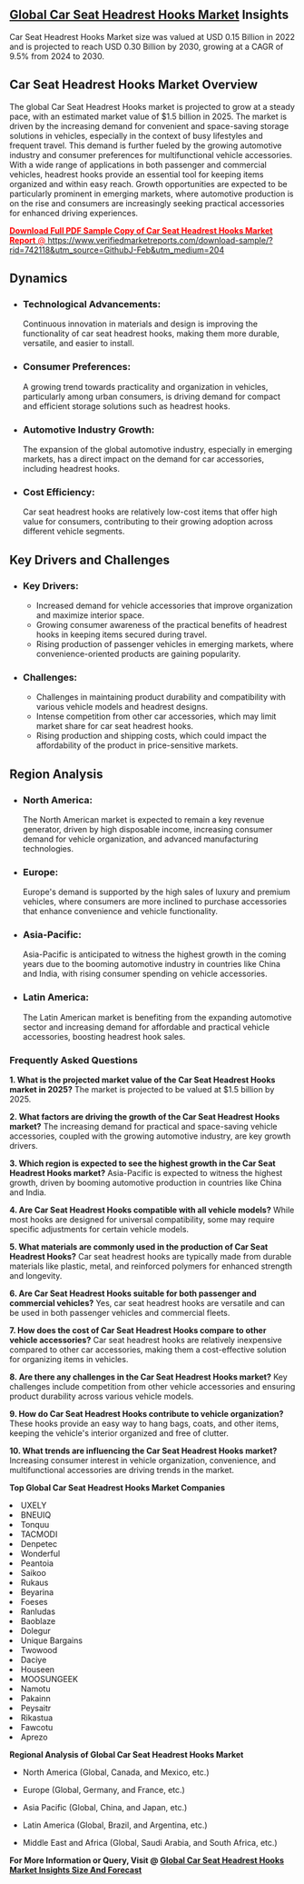<h2><a href="https://www.verifiedmarketreports.com/download-sample/?rid=742118&amp;utm_source=GithubJ&amp;utm_medium=204" target="_blank">Global Car Seat Headrest Hooks Market</a> Insights</h2><p>Car Seat Headrest Hooks Market size was valued at USD 0.15 Billion in 2022 and is projected to reach USD 0.30 Billion by 2030, growing at a CAGR of 9.5% from 2024 to 2030.</p><p> <h2>Car Seat Headrest Hooks Market Overview</h2> <p>The global Car Seat Headrest Hooks market is projected to grow at a steady pace, with an estimated market value of $1.5 billion in 2025. The market is driven by the increasing demand for convenient and space-saving storage solutions in vehicles, especially in the context of busy lifestyles and frequent travel. This demand is further fueled by the growing automotive industry and consumer preferences for multifunctional vehicle accessories. With a wide range of applications in both passenger and commercial vehicles, headrest hooks provide an essential tool for keeping items organized and within easy reach. Growth opportunities are expected to be particularly prominent in emerging markets, where automotive production is on the rise and consumers are increasingly seeking practical accessories for enhanced driving experiences.</p> <p><a href="#"><p><span class=""><span style="color: #ff0000;"><strong>Download Full PDF Sample Copy of Car Seat Headrest Hooks Market Report</strong> @ </span><a href="https://www.verifiedmarketreports.com/download-sample/?rid=742118&amp;utm_source=GithubJ-Feb&amp;utm_medium=204" target="_blank">https://www.verifiedmarketreports.com/download-sample/?rid=742118&amp;utm_source=GithubJ-Feb&amp;utm_medium=204</a></span></p></a></p> <h2>Dynamics</h2> <ul> <li><h3>Technological Advancements:</h3> Continuous innovation in materials and design is improving the functionality of car seat headrest hooks, making them more durable, versatile, and easier to install.</li> <li><h3>Consumer Preferences:</h3> A growing trend towards practicality and organization in vehicles, particularly among urban consumers, is driving demand for compact and efficient storage solutions such as headrest hooks.</li> <li><h3>Automotive Industry Growth:</h3> The expansion of the global automotive industry, especially in emerging markets, has a direct impact on the demand for car accessories, including headrest hooks.</li> <li><h3>Cost Efficiency:</h3> Car seat headrest hooks are relatively low-cost items that offer high value for consumers, contributing to their growing adoption across different vehicle segments.</li> </ul> <h2>Key Drivers and Challenges</h2> <ul> <li><h3>Key Drivers:</h3> <ul> <li>Increased demand for vehicle accessories that improve organization and maximize interior space.</li> <li>Growing consumer awareness of the practical benefits of headrest hooks in keeping items secured during travel.</li> <li>Rising production of passenger vehicles in emerging markets, where convenience-oriented products are gaining popularity.</li> </ul> </li> <li><h3>Challenges:</h3> <ul> <li>Challenges in maintaining product durability and compatibility with various vehicle models and headrest designs.</li> <li>Intense competition from other car accessories, which may limit market share for car seat headrest hooks.</li> <li>Rising production and shipping costs, which could impact the affordability of the product in price-sensitive markets.</li> </ul> </li> </ul> <h2>Region Analysis</h2> <ul> <li><h3>North America:</h3> The North American market is expected to remain a key revenue generator, driven by high disposable income, increasing consumer demand for vehicle organization, and advanced manufacturing technologies.</li> <li><h3>Europe:</h3> Europe's demand is supported by the high sales of luxury and premium vehicles, where consumers are more inclined to purchase accessories that enhance convenience and vehicle functionality.</li> <li><h3>Asia-Pacific:</h3> Asia-Pacific is anticipated to witness the highest growth in the coming years due to the booming automotive industry in countries like China and India, with rising consumer spending on vehicle accessories.</li> <li><h3>Latin America:</h3> The Latin American market is benefiting from the expanding automotive sector and increasing demand for affordable and practical vehicle accessories, boosting headrest hook sales.</li> </ul> <h3>Frequently Asked Questions</h3> <p><strong>1. What is the projected market value of the Car Seat Headrest Hooks market in 2025?</strong> The market is projected to be valued at $1.5 billion by 2025.</p> <p><strong>2. What factors are driving the growth of the Car Seat Headrest Hooks market?</strong> The increasing demand for practical and space-saving vehicle accessories, coupled with the growing automotive industry, are key growth drivers.</p> <p><strong>3. Which region is expected to see the highest growth in the Car Seat Headrest Hooks market?</strong> Asia-Pacific is expected to witness the highest growth, driven by booming automotive production in countries like China and India.</p> <p><strong>4. Are Car Seat Headrest Hooks compatible with all vehicle models?</strong> While most hooks are designed for universal compatibility, some may require specific adjustments for certain vehicle models.</p> <p><strong>5. What materials are commonly used in the production of Car Seat Headrest Hooks?</strong> Car seat headrest hooks are typically made from durable materials like plastic, metal, and reinforced polymers for enhanced strength and longevity.</p> <p><strong>6. Are Car Seat Headrest Hooks suitable for both passenger and commercial vehicles?</strong> Yes, car seat headrest hooks are versatile and can be used in both passenger vehicles and commercial fleets.</p> <p><strong>7. How does the cost of Car Seat Headrest Hooks compare to other vehicle accessories?</strong> Car seat headrest hooks are relatively inexpensive compared to other car accessories, making them a cost-effective solution for organizing items in vehicles.</p> <p><strong>8. Are there any challenges in the Car Seat Headrest Hooks market?</strong> Key challenges include competition from other vehicle accessories and ensuring product durability across various vehicle models.</p> <p><strong>9. How do Car Seat Headrest Hooks contribute to vehicle organization?</strong> These hooks provide an easy way to hang bags, coats, and other items, keeping the vehicle's interior organized and free of clutter.</p> <p><strong>10. What trends are influencing the Car Seat Headrest Hooks market?</strong> Increasing consumer interest in vehicle organization, convenience, and multifunctional accessories are driving trends in the market.</p> </p><p><strong>Top Global Car Seat Headrest Hooks Market Companies</strong></p><div data-test-id=""><p><li>UXELY</li><li> BNEUIQ</li><li> Tonquu</li><li> TACMODI</li><li> Denpetec</li><li> Wonderful</li><li> Peantoia</li><li> Saikoo</li><li> Rukaus</li><li> Beyarina</li><li> Foeses</li><li> Ranludas</li><li> Baoblaze</li><li> Dolegur</li><li> Unique Bargains</li><li> Twowood</li><li> Daciye</li><li> Houseen</li><li> MOOSUNGEEK</li><li> Namotu</li><li> Pakainn</li><li> Peysaitr</li><li> Rikastua</li><li> Fawcotu</li><li> Aprezo</li></p><div><strong>Regional Analysis of&nbsp;Global Car Seat Headrest Hooks Market</strong></div><ul><li dir="ltr"><p dir="ltr">North America&nbsp;(Global, Canada, and Mexico, etc.)</p></li><li dir="ltr"><p dir="ltr">Europe (Global, Germany, and France, etc.)</p></li><li dir="ltr"><p dir="ltr">Asia Pacific&nbsp;(Global, China, and Japan, etc.)</p></li><li dir="ltr"><p dir="ltr">Latin America&nbsp;(Global, Brazil, and Argentina, etc.)</p></li><li dir="ltr">Middle East and Africa&nbsp;(Global, Saudi Arabia, and South Africa, etc.)</li></ul><p><strong>For More Information or Query, Visit @&nbsp;</strong><strong><a href="https://www.verifiedmarketreports.com/product/car-seat-headrest-hooks-market/?utm_source=GithubJ&amp;utm_medium=204" target="_blank">Global Car Seat Headrest Hooks Market Insights Size And Forecast</a></strong></p></div>
